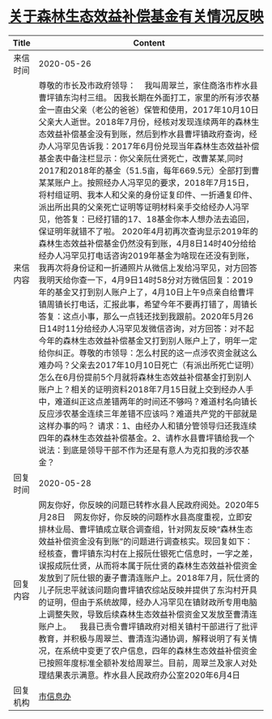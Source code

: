 # [关于森林生态效益补偿基金有关情况反映](http://www.shangluo.gov.cn/zmhd/ldxxxx.jsp?urltype=leadermail.LeaderMailContentUrl&wbtreeid=1112&leadermailid=5911)

| Title |                                                                                                                                                                                                                                                                                                                                                                                                                                                    Content                                                                                                                                                                                                                                                                                                                                                                                                                                                    |
|:-----:|---------------------------------------------------------------------------------------------------------------------------------------------------------------------------------------------------------------------------------------------------------------------------------------------------------------------------------------------------------------------------------------------------------------------------------------------------------------------------------------------------------------------------------------------------------------------------------------------------------------------------------------------------------------------------------------------------------------------------------------------------------------------------------------------------------------------------------------------------------------------------------------------------------------|
| 来信时间  | 2020-05-26                                                                                                                                                                                                                                                                                                                                                                                                                                                                                                                                                                                                                                                                                                                                                                                                                                                                                                    |
| 来信内容  | 尊敬的市长及市政府领导：    我叫周翠兰，家住商洛市柞水县曹坪镇东沟村三组。 因我长期在外面打工，家里的所有涉农基金一直由父亲（老公的爸爸）保管和使用，2017年10月10日父亲大人逝世。2018年7月份，经核对发现连续两年的森林生态效益补偿基金没有到账，然后到柞水县曹坪镇政府查询，经办人冯罕见告诉我：2017年6月份兑现当年森林生态效益补偿基金表中备注栏显示：你父亲阮仕贤死亡，改曹某某,同时2017和2018年的基金（51.5亩，每年669.5元）全部打到曹某某账户上。按照经办人冯罕见的要求，2018年7月15日，将村组证明、我本人和父亲的身份证复印件、一折通复印件、派出所出具的父亲死亡证明等证明材料亲手交给经办人冯罕见，他答复：已经打错的17、18基金你本人想办法去追回，保证明年就错不了啦。 2020年4月初再次查询显示2019年的森林生态效益补偿基金仍然没有到账，4月8日14时40分给给经办人冯罕见打电话咨询2019年基金为啥现在还没有到账，我再次将身份证和一折通照片从微信上发给冯罕见，对方回答我明天给你查一下，4月9日14时58分对方微信回复：2019年的基金又打到别人账户上了，4月10日上午9点亲自给曹坪镇周镇长打电话，汇报此事，希望今年不要再打错了，周镇长答复：这点小事，那么一点钱还找到我跟前。2020年5月26日14时11分给经办人冯罕见发微信咨询，对方回答：对不起今年的森林生态效益补偿基金又打到别人账户上了，明年一定给你纠正。尊敬的市领导：怎么村民的这一点涉农资金就这么难办吗？父亲去2017年10月10日死亡（有派出所死亡证明）怎么在6月份提前5个月就将森林生态效益补偿基金打到别人账户上？相关的证明资料2018年7月15日就上交到经办人手中，难道纠正这点差错两年的时间还不够吗？难道村名向镇长反应涉农基金连续三年差错不应该吗？难道共产党的干部就是这样办事的吗？ 请求：1、由经办人和镇分管领导归还我连续四年的森林生态效益补偿基金。2、请柞水县曹坪镇给我一个说法：到底是领导干部不作为还是有意人为克扣我的涉农基金？ |
| 回复时间  | 2020-05-28                                                                                                                                                                                                                                                                                                                                                                                                                                                                                                                                                                                                                                                                                                                                                                                                                                                                                                    |
| 回复内容  | 网友你好，你反映的问题已转柞水县人民政府阅处。2020年5月28日    网友你好，你反映的问题柞水县高度重视，立即安排林业局、曹坪镇成立联合调查组，针对网友反映“森林生态效益补偿资金没有到账”的问题进行调查核实。现回复如下：    经核查，曹坪镇东沟村在上报阮仕银死亡信息时，一字之差，误报成阮仕贤，从而将本属于阮仕贤的森林生态效益补偿资金发放到了阮仕银的妻子曹清连账户上。2018年7月，阮仕贤的儿子阮忠平就该问题向曹坪镇农综站反映并提供了东沟村开具的证明，但由于系统故障，经办人冯罕见在镇财政所专用电脑上调整失败，导致后续森林生态效益补偿资金又发放至曹清连账户上。    我县已责令曹坪镇政府对相关镇村干部进行了批评教育，并积极与周翠兰、曹清连沟通协调，解释说明了有关情况，在系统中变更了农户信息，四年的森林生态效益补偿资金已按照年度标准全额补发给周翠兰。目前，周翠兰及家人对处理结果表示满意。柞水县人民政府办公室2020年6月4日                                                                                                                                                                                                                                                                                                                                                                                                                                                                           |
| 回复机构  | [市信息办](../../category/agencies/市信息办.md)                                                                                                                                                                                                                                                                                                                                                                                                                                                                                                                                                                                                                                                                                                                                                                                                                                                                       |